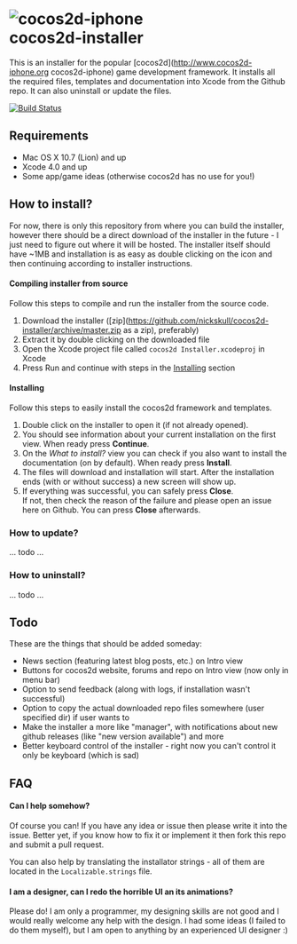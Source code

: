 ![cocos2d-iphone](https://raw.github.com/cocos2d/cocos2d-iphone/develop-v3/templates/Support/Base/base_ios.xctemplate/Resources/Icons/Icon-76@2x.png)  
cocos2d-installer
=================
This is an installer for the popular [cocos2d](http://www.cocos2d-iphone.org cocos2d-iphone) game development framework. It installs all the required files, templates and documentation into Xcode from the Github repo. It can also uninstall or update the files.  

[![Build Status](https://travis-ci.org/nickskull/cocos2d-installer.png?branch=master)](https://travis-ci.org/nickskull/cocos2d-installer)
## Requirements

* Mac OS X 10.7 (Lion) and up
* Xcode 4.0 and up
* Some app/game ideas (otherwise cocos2d has no use for you!)

## How to install?
For now, there is only this repository from where you can build the installer, however there should be a direct download of the installer in the future - I just need to figure out where it will be hosted. The installer itself should have ~1MB and installation is as easy as double clicking on the icon and then continuing according to installer instructions.

#### Compiling installer from source
Follow this steps to compile and run the installer from the source code. 

1. Download the installer ([zip](https://github.com/nickskull/cocos2d-installer/archive/master.zip as a zip), preferably)
2. Extract it by double clicking on the downloaded file
3. Open the Xcode project file called `cocos2d Installer.xcodeproj` in Xcode
4. Press Run and continue with steps in the [Installing](#installing) section

#### Installing
Follow this steps to easily install the cocos2d framework and templates.  

1. Double click on the installer to open it (if not already opened).
2. You should see information about your current installation on the first view. When ready press **Continue**.
3. On the *What to install?* view you can check if you also want to install the documentation (on by default). When ready press **Install**.
4. The files will download and installation will start. After the installation ends (with or without success) a new screen will show up.
5. If everything was successful, you can safely press **Close**.
<br>If not, then check the reason of the failure and please open an issue here on Github. You can press **Close** afterwards.

### How to update?
... todo ...  
### How to uninstall?
... todo ...  

## Todo
These are the things that should be added someday:

* News section (featuring latest blog posts, etc.) on Intro view
* Buttons for cocos2d website, forums and repo on Intro view (now only in menu bar)
* Option to send feedback (along with logs, if installation wasn't successful)
* Option to copy the actual downloaded repo files somewhere (user specified dir) if user wants to
* Make the installer a more like "manager", with notifications about new github releases (like "new version available") and more
* Better keyboard control of the installer - right now you can't control it only be keyboard (which is sad)

## FAQ
#### Can I help somehow?
Of course you can! If you have any idea or issue then please write it into the issue. Better yet, if you know how to fix it or implement it then fork this repo and submit a pull request.  

You can also help by translating the installator strings - all of them are located in the `Localizable.strings` file.

#### I am a designer, can I redo the horrible UI an its animations?
Please do! I am only a programmer, my designing skills are not good and I would really welcome any help with the design. I had some ideas (I failed to do them myself), but I am open to anything by an experienced UI designer :)
